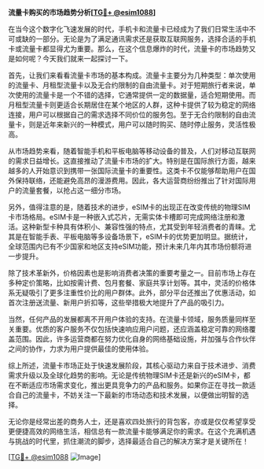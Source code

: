 **流量卡购买的市场趋势分析[[TG💪+ @esim1088](https://t.me/s/esim1088)]**

在当今这个数字化飞速发展的时代，手机卡和流量卡已经成为了我们日常生活中不可或缺的一部分。无论是为了满足通讯需求还是获取互联网服务，选择合适的手机卡或流量卡都显得尤为重要。那么，在这个信息爆炸的时代，流量卡的市场趋势又是如何呢？今天我们就来一起探讨一下。

首先，让我们来看看流量卡市场的基本构成。流量卡主要分为几种类型：单次使用的流量卡、月租型流量卡以及无合约限制的自由流量卡。对于短期旅行者来说，单次使用的流量卡是一个不错的选择，它通常提供一定的数据量，适合短期使用。而月租型流量卡则更适合长期居住在某个地区的人群，这种卡提供了较为稳定的网络连接，用户可以根据自己的需求选择不同价位的服务包。至于无合约限制的自由流量卡，则是近年来新兴的一种模式，用户可以随时购买、随时停止服务，灵活性极高。

从市场趋势来看，随着智能手机和平板电脑等移动设备的普及，人们对移动互联网的需求日益增长。这直接推动了流量卡市场的扩大。特别是在国际旅行方面，越来越多的人开始意识到携带一张国际流量卡的重要性。这类卡不仅能够帮助用户在国外保持联络，还能避免高昂的漫游费用。因此，各大运营商纷纷推出了针对国际用户的流量套餐，以抢占这一细分市场。

另外，值得注意的是，随着技术的进步，eSIM卡的出现正在改变传统的物理SIM卡市场格局。eSIM卡是一种嵌入式芯片，无需实体卡槽即可完成网络注册和激活。这种新型卡种具有体积小、兼容性强的特点，尤其受到年轻消费者的青睐。尤其是在智能手表、平板电脑等多设备场景下，eSIM卡的优势更加明显。据统计，全球范围内已有不少国家和地区支持eSIM功能，预计未来几年内其市场份额将进一步提升。

除了技术革新外，价格因素也是影响消费者决策的重要考量之一。目前市场上存在多种定价策略，比如按需计费、包月套餐、家庭共享计划等。其中，灵活的价格体系无疑吸引了更多注重性价比的用户群体。此外，部分平台还推出了优惠活动，如首次注册送流量、新用户折扣等，这些举措极大地提升了产品的吸引力。

当然，任何产品的发展都离不开用户体验的支持。在流量卡领域，服务质量同样至关重要。优质的客户服务不仅包括快速响应用户问题，还应涵盖稳定可靠的网络覆盖范围。因此，许多运营商都在努力优化自身的网络基础设施，并加强与合作伙伴之间的协作，力求为用户提供最佳的使用体验。

综上所述，流量卡市场正处于快速发展阶段，其核心驱动力来自于技术进步、消费需求升级以及全球化趋势的影响。无论是传统物理SIM卡还是新兴的eSIM卡，都在不断适应市场需求变化，推出更具竞争力的产品和服务。如果你正在寻找一款适合自己的流量卡，不妨关注一下最新的市场动态和技术发展，以便做出明智的选择。

无论你是经常出差的商务人士，还是喜欢四处旅行的背包客，亦或是仅仅希望享受更便捷高效的网络生活，相信总有一款流量卡能够满足你的需求。在这个充满机遇与挑战的时代里，抓住潮流的脚步，选择最适合自己的解决方案才是关键所在！

[[TG💪+ @esim1088](https://t.me/s/esim1088) ![Image](https://i.postimg.cc/4NQfJmqS/Snipaste-2025-05-13-00-14-12.png)]